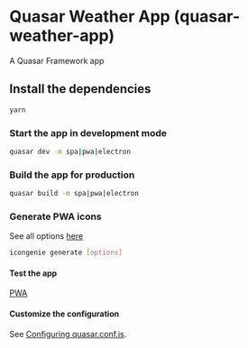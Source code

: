 # Quasar Weather App (quasar-weather-app)

A Quasar Framework app

## Install the dependencies
```bash
yarn
```

### Start the app in development mode
```bash
quasar dev -m spa|pwa|electron
```

### Build the app for production
```bash
quasar build -m spa|pwa|electron
```

### Generate PWA icons
See all options [here](https://quasar.dev/icongenie/command-list)
```bash
icongenie generate [options]
```


#### Test the app
[PWA](https://mp-weather-app.netlify.app/)

#### Customize the configuration
See [Configuring quasar.conf.js](https://quasar.dev/quasar-cli/quasar-conf-js).
